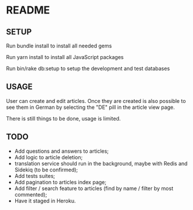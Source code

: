 # README

## SETUP

Run bundle install to install all needed gems  

Run yarn install to install all JavaScript packages  

Run bin/rake db:setup to setup the development and test databases  

## USAGE

User can create and edit articles. Once they are created is also possible to see them in German by selecting the "DE" pill in the article view page.

There is still things to be done, usage is limited.

## TODO

- Add questions and answers to articles;
- Add logic to article deletion;
- translation service should run in the background, maybe with Redis and Sidekiq (to be confirmed);
- Add tests suites;
- Add pagination to articles index page;
- Add filter / search feature to articles (find by name / filter by most commented);
- Have it staged in Heroku.
